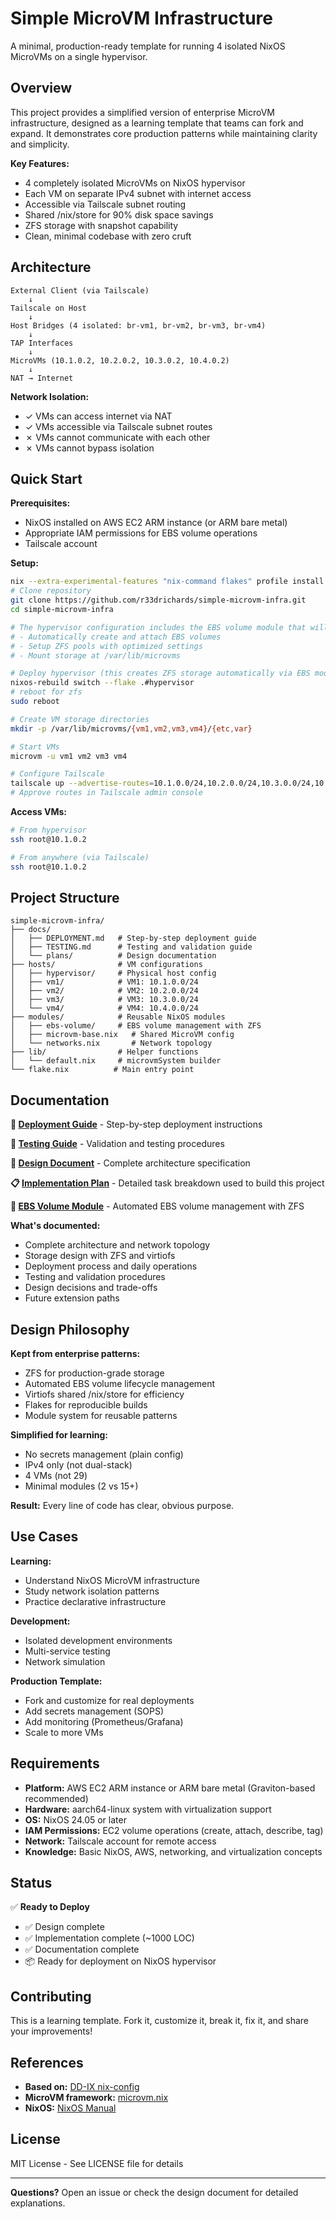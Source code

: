 # Simple MicroVM Infrastructure

A minimal, production-ready template for running 4 isolated NixOS MicroVMs on a single hypervisor.

## Overview

This project provides a simplified version of enterprise MicroVM infrastructure, designed as a learning template that teams can fork and expand. It demonstrates core production patterns while maintaining clarity and simplicity.

**Key Features:**
- 4 completely isolated MicroVMs on NixOS hypervisor
- Each VM on separate IPv4 subnet with internet access
- Accessible via Tailscale subnet routing
- Shared /nix/store for 90% disk space savings
- ZFS storage with snapshot capability
- Clean, minimal codebase with zero cruft

## Architecture

```
External Client (via Tailscale)
    ↓
Tailscale on Host
    ↓
Host Bridges (4 isolated: br-vm1, br-vm2, br-vm3, br-vm4)
    ↓
TAP Interfaces
    ↓
MicroVMs (10.1.0.2, 10.2.0.2, 10.3.0.2, 10.4.0.2)
    ↓
NAT → Internet
```

**Network Isolation:**
- ✓ VMs can access internet via NAT
- ✓ VMs accessible via Tailscale subnet routes
- ✗ VMs cannot communicate with each other
- ✗ VMs cannot bypass isolation

## Quick Start

**Prerequisites:**
- NixOS installed on AWS EC2 ARM instance (or ARM bare metal)
- Appropriate IAM permissions for EBS volume operations
- Tailscale account

**Setup:**

```bash
nix --extra-experimental-features "nix-command flakes" profile install nixpkgs#git
# Clone repository
git clone https://github.com/r33drichards/simple-microvm-infra.git
cd simple-microvm-infra

# The hypervisor configuration includes the EBS volume module that will:
# - Automatically create and attach EBS volumes
# - Setup ZFS pools with optimized settings
# - Mount storage at /var/lib/microvms

# Deploy hypervisor (this creates ZFS storage automatically via EBS module)
nixos-rebuild switch --flake .#hypervisor
# reboot for zfs 
sudo reboot

# Create VM storage directories
mkdir -p /var/lib/microvms/{vm1,vm2,vm3,vm4}/{etc,var}

# Start VMs
microvm -u vm1 vm2 vm3 vm4

# Configure Tailscale
tailscale up --advertise-routes=10.1.0.0/24,10.2.0.0/24,10.3.0.0/24,10.4.0.0/24
# Approve routes in Tailscale admin console
```

**Access VMs:**

```bash
# From hypervisor
ssh root@10.1.0.2

# From anywhere (via Tailscale)
ssh root@10.1.0.2
```

## Project Structure

```
simple-microvm-infra/
├── docs/
│   ├── DEPLOYMENT.md   # Step-by-step deployment guide
│   ├── TESTING.md      # Testing and validation guide
│   └── plans/          # Design documentation
├── hosts/              # VM configurations
│   ├── hypervisor/     # Physical host config
│   ├── vm1/            # VM1: 10.1.0.0/24
│   ├── vm2/            # VM2: 10.2.0.0/24
│   ├── vm3/            # VM3: 10.3.0.0/24
│   └── vm4/            # VM4: 10.4.0.0/24
├── modules/            # Reusable NixOS modules
│   ├── ebs-volume/     # EBS volume management with ZFS
│   ├── microvm-base.nix   # Shared MicroVM config
│   └── networks.nix       # Network topology
├── lib/                # Helper functions
│   └── default.nix     # microvmSystem builder
└── flake.nix          # Main entry point
```

## Documentation

**📘 [Deployment Guide](docs/DEPLOYMENT.md)** - Step-by-step deployment instructions

**🧪 [Testing Guide](docs/TESTING.md)** - Validation and testing procedures

**📐 [Design Document](docs/plans/2025-10-31-minimal-microvm-infrastructure-design.md)** - Complete architecture specification

**📋 [Implementation Plan](docs/plans/IMPLEMENTATION-PLAN.md)** - Detailed task breakdown used to build this project

**💾 [EBS Volume Module](modules/ebs-volume/README.md)** - Automated EBS volume management with ZFS

**What's documented:**
- Complete architecture and network topology
- Storage design with ZFS and virtiofs
- Deployment process and daily operations
- Testing and validation procedures
- Design decisions and trade-offs
- Future extension paths

## Design Philosophy

**Kept from enterprise patterns:**
- ZFS for production-grade storage
- Automated EBS volume lifecycle management
- Virtiofs shared /nix/store for efficiency
- Flakes for reproducible builds
- Module system for reusable patterns

**Simplified for learning:**
- No secrets management (plain config)
- IPv4 only (not dual-stack)
- 4 VMs (not 29)
- Minimal modules (2 vs 15+)

**Result:** Every line of code has clear, obvious purpose.

## Use Cases

**Learning:**
- Understand NixOS MicroVM infrastructure
- Study network isolation patterns
- Practice declarative infrastructure

**Development:**
- Isolated development environments
- Multi-service testing
- Network simulation

**Production Template:**
- Fork and customize for real deployments
- Add secrets management (SOPS)
- Add monitoring (Prometheus/Grafana)
- Scale to more VMs

## Requirements

- **Platform:** AWS EC2 ARM instance or ARM bare metal (Graviton-based recommended)
- **Hardware:** aarch64-linux system with virtualization support
- **OS:** NixOS 24.05 or later
- **IAM Permissions:** EC2 volume operations (create, attach, describe, tag)
- **Network:** Tailscale account for remote access
- **Knowledge:** Basic NixOS, AWS, networking, and virtualization concepts

## Status

✅ **Ready to Deploy**

- ✅ Design complete
- ✅ Implementation complete (~1000 LOC)
- ✅ Documentation complete
- 📦 Ready for deployment on NixOS hypervisor

## Contributing

This is a learning template. Fork it, customize it, break it, fix it, and share your improvements!

## References

- **Based on:** [DD-IX nix-config](https://github.com/dd-ix/nix-config)
- **MicroVM framework:** [microvm.nix](https://github.com/astro/microvm.nix)
- **NixOS:** [NixOS Manual](https://nixos.org/manual/nixos/stable/)

## License

MIT License - See LICENSE file for details

---

**Questions?** Open an issue or check the design document for detailed explanations.
